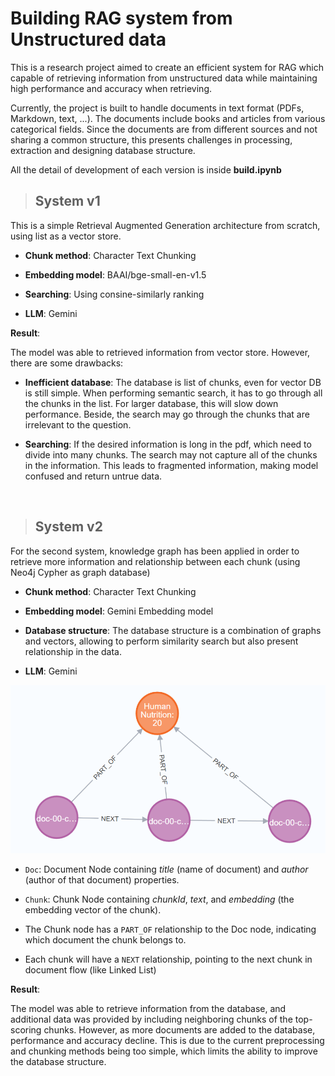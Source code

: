 # Building RAG system from Unstructured data

This is a research project aimed to create an efficient system for RAG which capable of retrieving information from unstructured data while maintaining high performance and accuracy when retrieving.

Currently, the project is built to handle documents in text format (PDFs, Markdown, text, ...). The documents include books and articles from various categorical fields. Since the documents are from different sources and not sharing a common structure, this presents challenges in processing, extraction and designing database structure.

All the detail of development of each version is inside **build.ipynb**

> ## System v1

This is a simple Retrieval Augmented Generation architecture from scratch, using list as a vector store.

- **Chunk method**: Character Text Chunking

- **Embedding model**: BAAI/bge-small-en-v1.5

- **Searching**: Using consine-similarly ranking

- **LLM**: Gemini 

**Result**:

The model was able to retrieved information from vector store. However, there are some drawbacks:
- **Inefficient database**: The database is list of chunks, even for vector DB is still simple. When performing semantic search, it has to go through all the chunks in the list. For larger database, this will slow down performance. Beside, the search may go through the chunks that are irrelevant to the question.

- **Searching**: If the desired information is long in the pdf, which need to divide into many chunks. The search may not capture all of the chunks in the information. This leads to fragmented information, making model confused and return untrue data.

<br>

> ## System v2

For the second system, knowledge graph has been applied in order to retrieve more information and relationship between each chunk (using Neo4j Cypher as graph database)

- **Chunk method**: Character Text Chunking

- **Embedding model**: Gemini Embedding model

- **Database structure**: The database structure is a combination of graphs and vectors, allowing to perform similarity search but also present relationship in the data.

- **LLM**: Gemini

![alt text](readme/image.png)

- `Doc`: Document Node containing *title* (name of document) and *author* (author of that document) properties.

- `Chunk`: Chunk Node containing *chunkId*, *text*, and *embedding* (the embedding vector of the chunk).

- The Chunk node has a `PART_OF` relationship to the Doc node, indicating which document the chunk belongs to.

- Each chunk will have a `NEXT` relationship, pointing to the next chunk in document flow (like Linked List) 

**Result**:

The model was able to retrieve information from the database, and additional data was provided by including neighboring chunks of the top-scoring chunks. However, as more documents are added to the database, performance and accuracy decline. This is due to the current preprocessing and chunking methods being too simple, which limits the ability to improve the database structure.

<br>
